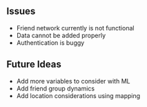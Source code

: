 ## Issues
  * Friend network currently is not functional
  * Data cannot be added properly
  * Authentication is buggy

## Future Ideas
  * Add more variables to consider with ML
  * Add friend group dynamics
  * Add location considerations using mapping
